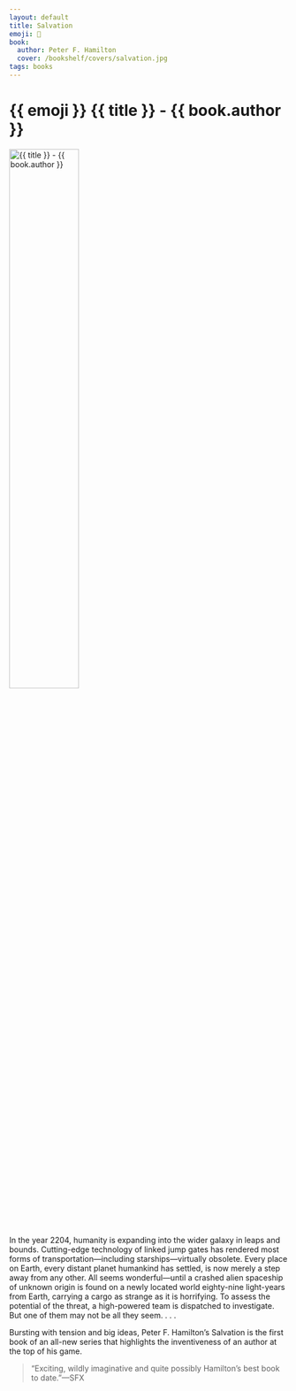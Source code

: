 ```yaml
---
layout: default
title: Salvation
emoji: 📖
book: 
  author: Peter F. Hamilton
  cover: /bookshelf/covers/salvation.jpg
tags: books
---
```


<h1>{{ emoji }} {{ title }} - {{ book.author }}</h1>

<img src="{{ book.cover }}" alt="{{ title }} - {{ book.author }}" class="responsive-image img-center" width="50%">

<p> In the year 2204, humanity is expanding into the wider galaxy in leaps and bounds. Cutting-edge technology of linked jump gates has rendered most forms of transportation—including starships—virtually obsolete. Every place on Earth, every distant planet humankind has settled, is now merely a step away from any other. All seems wonderful—until a crashed alien spaceship of unknown origin is found on a newly located world eighty-nine light-years from Earth, carrying a cargo as strange as it is horrifying. To assess the potential of the threat, a high-powered team is dispatched to investigate.  But one of them may not be all they seem. . . .</p>
<p> Bursting with tension and big ideas, Peter F. Hamilton’s Salvation is the first book of an all-new series that highlights the inventiveness of an author at the top of his game.</p>
<blockquote>“Exciting, wildly imaginative and quite possibly Hamilton’s best book to date.”—SFX</blockquote>